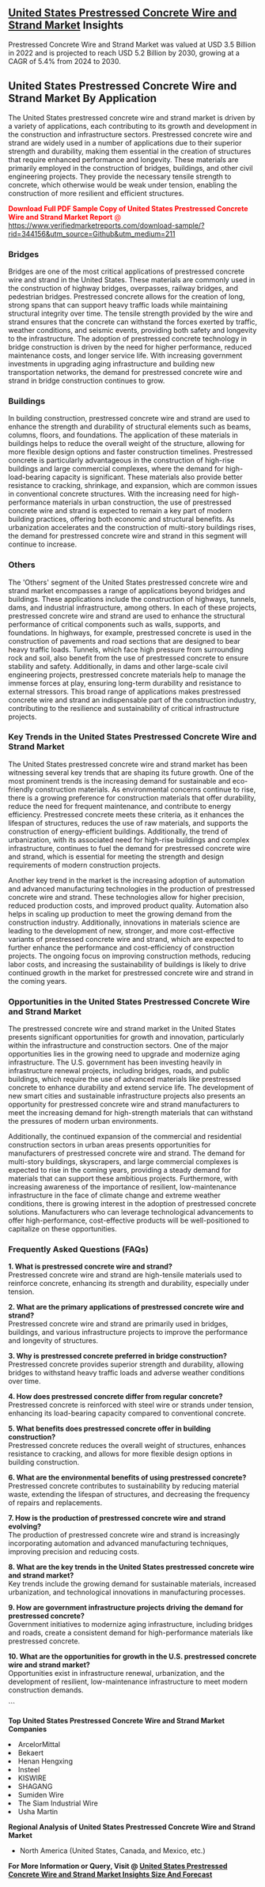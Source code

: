<h2><a href="https://www.verifiedmarketreports.com/download-sample/?rid=344156&amp;utm_source=Github&amp;utm_medium=211" target="_blank">United States Prestressed Concrete Wire and Strand Market</a> Insights</h2><p>Prestressed Concrete Wire and Strand Market was valued at USD 3.5 Billion in 2022 and is projected to reach USD 5.2 Billion by 2030, growing at a CAGR of 5.4% from 2024 to 2030.</p><p><h2>United States Prestressed Concrete Wire and Strand Market By Application</h2><p>The United States prestressed concrete wire and strand market is driven by a variety of applications, each contributing to its growth and development in the construction and infrastructure sectors. Prestressed concrete wire and strand are widely used in a number of applications due to their superior strength and durability, making them essential in the creation of structures that require enhanced performance and longevity. These materials are primarily employed in the construction of bridges, buildings, and other civil engineering projects. They provide the necessary tensile strength to concrete, which otherwise would be weak under tension, enabling the construction of more resilient and efficient structures. <p><span class=""><span style="color: #ff0000;"><strong>Download Full PDF Sample Copy of United States Prestressed Concrete Wire and Strand Market Report</strong> @ </span><a href="https://www.verifiedmarketreports.com/download-sample/?rid=344156&amp;utm_source=Github&amp;utm_medium=211" target="_blank">https://www.verifiedmarketreports.com/download-sample/?rid=344156&amp;utm_source=Github&amp;utm_medium=211</a></span></p></p><h3>Bridges</h3><p>Bridges are one of the most critical applications of prestressed concrete wire and strand in the United States. These materials are commonly used in the construction of highway bridges, overpasses, railway bridges, and pedestrian bridges. Prestressed concrete allows for the creation of long, strong spans that can support heavy traffic loads while maintaining structural integrity over time. The tensile strength provided by the wire and strand ensures that the concrete can withstand the forces exerted by traffic, weather conditions, and seismic events, providing both safety and longevity to the infrastructure. The adoption of prestressed concrete technology in bridge construction is driven by the need for higher performance, reduced maintenance costs, and longer service life. With increasing government investments in upgrading aging infrastructure and building new transportation networks, the demand for prestressed concrete wire and strand in bridge construction continues to grow.</p><h3>Buildings</h3><p>In building construction, prestressed concrete wire and strand are used to enhance the strength and durability of structural elements such as beams, columns, floors, and foundations. The application of these materials in buildings helps to reduce the overall weight of the structure, allowing for more flexible design options and faster construction timelines. Prestressed concrete is particularly advantageous in the construction of high-rise buildings and large commercial complexes, where the demand for high-load-bearing capacity is significant. These materials also provide better resistance to cracking, shrinkage, and expansion, which are common issues in conventional concrete structures. With the increasing need for high-performance materials in urban construction, the use of prestressed concrete wire and strand is expected to remain a key part of modern building practices, offering both economic and structural benefits. As urbanization accelerates and the construction of multi-story buildings rises, the demand for prestressed concrete wire and strand in this segment will continue to increase.</p><h3>Others</h3><p>The 'Others' segment of the United States prestressed concrete wire and strand market encompasses a range of applications beyond bridges and buildings. These applications include the construction of highways, tunnels, dams, and industrial infrastructure, among others. In each of these projects, prestressed concrete wire and strand are used to enhance the structural performance of critical components such as walls, supports, and foundations. In highways, for example, prestressed concrete is used in the construction of pavements and road sections that are designed to bear heavy traffic loads. Tunnels, which face high pressure from surrounding rock and soil, also benefit from the use of prestressed concrete to ensure stability and safety. Additionally, in dams and other large-scale civil engineering projects, prestressed concrete materials help to manage the immense forces at play, ensuring long-term durability and resistance to external stressors. This broad range of applications makes prestressed concrete wire and strand an indispensable part of the construction industry, contributing to the resilience and sustainability of critical infrastructure projects.</p><h3>Key Trends in the United States Prestressed Concrete Wire and Strand Market</h3><p>The United States prestressed concrete wire and strand market has been witnessing several key trends that are shaping its future growth. One of the most prominent trends is the increasing demand for sustainable and eco-friendly construction materials. As environmental concerns continue to rise, there is a growing preference for construction materials that offer durability, reduce the need for frequent maintenance, and contribute to energy efficiency. Prestressed concrete meets these criteria, as it enhances the lifespan of structures, reduces the use of raw materials, and supports the construction of energy-efficient buildings. Additionally, the trend of urbanization, with its associated need for high-rise buildings and complex infrastructure, continues to fuel the demand for prestressed concrete wire and strand, which is essential for meeting the strength and design requirements of modern construction projects.</p><p>Another key trend in the market is the increasing adoption of automation and advanced manufacturing technologies in the production of prestressed concrete wire and strand. These technologies allow for higher precision, reduced production costs, and improved product quality. Automation also helps in scaling up production to meet the growing demand from the construction industry. Additionally, innovations in materials science are leading to the development of new, stronger, and more cost-effective variants of prestressed concrete wire and strand, which are expected to further enhance the performance and cost-efficiency of construction projects. The ongoing focus on improving construction methods, reducing labor costs, and increasing the sustainability of buildings is likely to drive continued growth in the market for prestressed concrete wire and strand in the coming years.</p><h3>Opportunities in the United States Prestressed Concrete Wire and Strand Market</h3><p>The prestressed concrete wire and strand market in the United States presents significant opportunities for growth and innovation, particularly within the infrastructure and construction sectors. One of the major opportunities lies in the growing need to upgrade and modernize aging infrastructure. The U.S. government has been investing heavily in infrastructure renewal projects, including bridges, roads, and public buildings, which require the use of advanced materials like prestressed concrete to enhance durability and extend service life. The development of new smart cities and sustainable infrastructure projects also presents an opportunity for prestressed concrete wire and strand manufacturers to meet the increasing demand for high-strength materials that can withstand the pressures of modern urban environments.</p><p>Additionally, the continued expansion of the commercial and residential construction sectors in urban areas presents opportunities for manufacturers of prestressed concrete wire and strand. The demand for multi-story buildings, skyscrapers, and large commercial complexes is expected to rise in the coming years, providing a steady demand for materials that can support these ambitious projects. Furthermore, with increasing awareness of the importance of resilient, low-maintenance infrastructure in the face of climate change and extreme weather conditions, there is growing interest in the adoption of prestressed concrete solutions. Manufacturers who can leverage technological advancements to offer high-performance, cost-effective products will be well-positioned to capitalize on these opportunities.</p><h3>Frequently Asked Questions (FAQs)</h3><p><strong>1. What is prestressed concrete wire and strand?</strong><br> Prestressed concrete wire and strand are high-tensile materials used to reinforce concrete, enhancing its strength and durability, especially under tension.</p><p><strong>2. What are the primary applications of prestressed concrete wire and strand?</strong><br> Prestressed concrete wire and strand are primarily used in bridges, buildings, and various infrastructure projects to improve the performance and longevity of structures.</p><p><strong>3. Why is prestressed concrete preferred in bridge construction?</strong><br> Prestressed concrete provides superior strength and durability, allowing bridges to withstand heavy traffic loads and adverse weather conditions over time.</p><p><strong>4. How does prestressed concrete differ from regular concrete?</strong><br> Prestressed concrete is reinforced with steel wire or strands under tension, enhancing its load-bearing capacity compared to conventional concrete.</p><p><strong>5. What benefits does prestressed concrete offer in building construction?</strong><br> Prestressed concrete reduces the overall weight of structures, enhances resistance to cracking, and allows for more flexible design options in building construction.</p><p><strong>6. What are the environmental benefits of using prestressed concrete?</strong><br> Prestressed concrete contributes to sustainability by reducing material waste, extending the lifespan of structures, and decreasing the frequency of repairs and replacements.</p><p><strong>7. How is the production of prestressed concrete wire and strand evolving?</strong><br> The production of prestressed concrete wire and strand is increasingly incorporating automation and advanced manufacturing techniques, improving precision and reducing costs.</p><p><strong>8. What are the key trends in the United States prestressed concrete wire and strand market?</strong><br> Key trends include the growing demand for sustainable materials, increased urbanization, and technological innovations in manufacturing processes.</p><p><strong>9. How are government infrastructure projects driving the demand for prestressed concrete?</strong><br> Government initiatives to modernize aging infrastructure, including bridges and roads, create a consistent demand for high-performance materials like prestressed concrete.</p><p><strong>10. What are the opportunities for growth in the U.S. prestressed concrete wire and strand market?</strong><br> Opportunities exist in infrastructure renewal, urbanization, and the development of resilient, low-maintenance infrastructure to meet modern construction demands.</p>```</p><p><strong>Top United States Prestressed Concrete Wire and Strand Market Companies</strong></p><div data-test-id=""><p><li>ArcelorMittal</li><li> Bekaert</li><li> Henan Hengxing</li><li> Insteel</li><li> KISWIRE</li><li> SHAGANG</li><li> Sumiden Wire</li><li> The Siam Industrial Wire</li><li> Usha Martin</li></p><div><strong>Regional Analysis of&nbsp;United States Prestressed Concrete Wire and Strand Market</strong></div><ul><li dir="ltr"><p dir="ltr">North America&nbsp;(United States, Canada, and Mexico, etc.)</p></li></ul><p><strong>For More Information or Query, Visit @&nbsp;</strong><strong><a href="https://www.verifiedmarketreports.com/product/prestressed-concrete-wire-and-strand-market/?utm_source=Github&amp;utm_medium=211" target="_blank">United States Prestressed Concrete Wire and Strand Market Insights Size And Forecast</a></strong></p></div>

